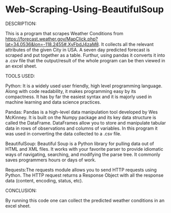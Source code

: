# Web-Scraping-Using-BeautifulSoup

DESCRIPTION:

This is a program that scrapes Weather Conditions from https://forecast.weather.gov/MapClick.php?lat=34.0536&lon=-118.2455#.XyFbdJ4zaM8. It collects all the relevant attributes of the given City in USA. A seven day predicted forecast is scraped and put together as a table. Furthur, using pandas it converts it into a .csv file that the output/result of the whole program can be then viewed in an excel sheet. 

TOOLS USED:

Python: It is a widely used user friendly, high level programming language. Along with code readability, it makes programming easy by its compactness. It has by far the easiest syntax and it is majorly used in machine learning and data science practices.

Pandas: Pandas is a high-level data manipulation tool developed by Wes McKinney. It is built on the Numpy package and its key data structure is called the DataFrame. DataFrames allow you to store and manipulate tabular data in rows of observations and columns of variables. In this program it was used in converting the data collected to a .csv file.

BeautifulSoup: Beautiful Soup is a Python library for pulling data out of HTML and XML files. It works with your favorite parser to provide idiomatic ways of navigating, searching, and modifying the parse tree. It commonly saves programmers hours or days of work.

Requests:The requests module allows you to send HTTP requests using Python. The HTTP request returns a Response Object with all the response data (content, encoding, status, etc).

CONCLUSION:

By running this code one can collect the predicted weather conditions in an excel sheet.



